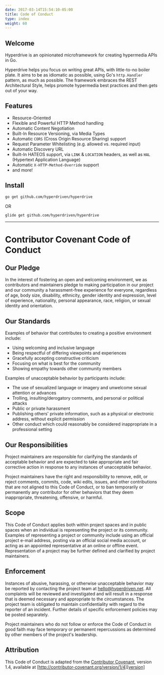 ```yaml
---
date: 2017-03-14T15:54:10-05:00
title: Code of Conduct 
type: index
weight: 60
---
```


## Welcome 

Hyperdrive is an opinionated microframework for creating hypermedia APIs in Go.

Hyperdrive helps you focus on writing great APIs, with little-to-no boiler plate. It aims to be as idiomatic as possible, using Go's `http.Handler` pattern, as much as possible. The framework embraces the REST Architectural Style, helps promote hypermedia best practices and then gets out of your way.

## Features

- Resource-Oriented 
- Flexible and Powerful HTTP Method handling
- Automatic Content Negotiation
- Built-In Resource Versioning, via Media Types
- Automatic `CORS` (Cross Origin Resource Sharing) support
- Request Parameter Whitelisting (e.g. allowed vs. required input)
- Automatic Discovery URL
- Built-In HATEOS support, via `LINK` & `LOCATION` headers, as well as `HAL` (Hypertext Application Language)
- Automatic `X-HTTP-Method-Override` support
- and more!

## Install


```sh
go get github.com/hyperdriven/hyperdrive
```

OR

```sh
glide get github.com/hyperdriven/hyperdrive
```

---

# Contributor Covenant Code of Conduct

## Our Pledge

In the interest of fostering an open and welcoming environment, we as
contributors and maintainers pledge to making participation in our project and
our community a harassment-free experience for everyone, regardless of age, body
size, disability, ethnicity, gender identity and expression, level of experience,
nationality, personal appearance, race, religion, or sexual identity and
orientation.

## Our Standards

Examples of behavior that contributes to creating a positive environment
include:

* Using welcoming and inclusive language
* Being respectful of differing viewpoints and experiences
* Gracefully accepting constructive criticism
* Focusing on what is best for the community
* Showing empathy towards other community members

Examples of unacceptable behavior by participants include:

* The use of sexualized language or imagery and unwelcome sexual attention or advances
* Trolling, insulting/derogatory comments, and personal or political attacks
* Public or private harassment
* Publishing others' private information, such as a physical or electronic address, without explicit permission
* Other conduct which could reasonably be considered inappropriate in a professional setting

## Our Responsibilities

Project maintainers are responsible for clarifying the standards of acceptable
behavior and are expected to take appropriate and fair corrective action in
response to any instances of unacceptable behavior.

Project maintainers have the right and responsibility to remove, edit, or
reject comments, commits, code, wiki edits, issues, and other contributions
that are not aligned to this Code of Conduct, or to ban temporarily or
permanently any contributor for other behaviors that they deem inappropriate,
threatening, offensive, or harmful.

## Scope

This Code of Conduct applies both within project spaces and in public spaces
when an individual is representing the project or its community. Examples of
representing a project or community include using an official project e-mail
address, posting via an official social media account, or acting as an appointed
representative at an online or offline event. Representation of a project may be
further defined and clarified by project maintainers.

## Enforcement

Instances of abusive, harassing, or otherwise unacceptable behavior may be
reported by contacting the project team at [hello@hyperdriven.net](mailto:hello@hyperdriven.net). All
complaints will be reviewed and investigated and will result in a response that
is deemed necessary and appropriate to the circumstances. The project team is
obligated to maintain confidentiality with regard to the reporter of an incident.
Further details of specific enforcement policies may be posted separately.

Project maintainers who do not follow or enforce the Code of Conduct in good
faith may face temporary or permanent repercussions as determined by other
members of the project's leadership.

## Attribution

This Code of Conduct is adapted from the [Contributor Covenant][homepage], version 1.4,
available at [http://contributor-covenant.org/version/1/4][version]

[homepage]: http://contributor-covenant.org
[version]: http://contributor-covenant.org/version/1/4/
